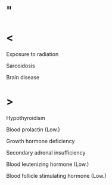# "

# <

Exposure to radiation

Sarcoidosis

Brain disease

# >

Hypothyroidism

Blood prolactin
(Low.)

Growth hormone deficiency

Secondary adrenal insufficiency

Blood leutenizing hormone
(Low.)

Blood follicle stimulating hormone
(Low.)
